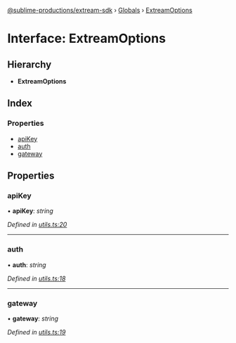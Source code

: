[@sublime-productions/extream-sdk](../README.md) › [Globals](../globals.md) › [ExtreamOptions](extreamoptions.md)

# Interface: ExtreamOptions

## Hierarchy

* **ExtreamOptions**

## Index

### Properties

* [apiKey](extreamoptions.md#apikey)
* [auth](extreamoptions.md#auth)
* [gateway](extreamoptions.md#gateway)

## Properties

###  apiKey

• **apiKey**: *string*

*Defined in [utils.ts:20](https://github.com/Extream-SaaS/ex-sdk/blob/9472f23/src/utils.ts#L20)*

___

###  auth

• **auth**: *string*

*Defined in [utils.ts:18](https://github.com/Extream-SaaS/ex-sdk/blob/9472f23/src/utils.ts#L18)*

___

###  gateway

• **gateway**: *string*

*Defined in [utils.ts:19](https://github.com/Extream-SaaS/ex-sdk/blob/9472f23/src/utils.ts#L19)*
